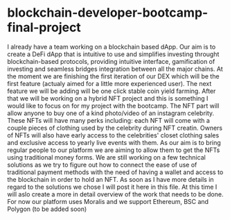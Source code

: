 # blockchain-developer-bootcamp-final-project


I already have a team working on a blockchain based dApp. Our aim is to create a DeFi dApp that is intuitive to use and simplifies investing throught blockchain-based protocols, providing intuitive interface, gamification of investing and seamless bridges integration between all the major chains. At the moment we are finishing the first iteration of our DEX which will be the first feature (actualy aimed for a little more experienced user). The next feature we will be adding will be one click stable coin yield farming. After that we will be working on a hybrid NFT project and this is something I would like to focus on for my project with the bootcamp. The NFT part will allow anyone to buy one of a kind photo/video of an instagram celebrity. These NFTs will have many perks including: each NFT will come with a couple pieces of clothing used by the celebrity during NFT creatin. Owners of NFTs will also have early access to the celebrities' closet clothing sales and exclusive access to yearly live events with them. As our aim is to bring regular people to our platform we are aiming to allow them to get the NFTs using traditional money forms. We are still working on a few technical solutions as we try to figure out how to connect the ease of use of traditional payment methods with the need of having a wallet and access to the blockchain in order to hold an NFT. As soon as I have more details in regard to the solutions we chose I will post it here in this file. At this time I will aslo create a more in detail overview of the work that needs to be done. For now our platform uses Moralis and we support Ethereum, BSC and Polygon (to be added soon) 
